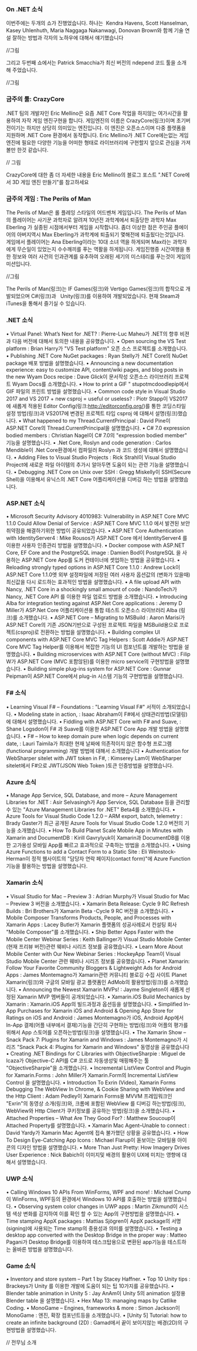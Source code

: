 ### On .NET 소식

이번주에는 두개의 쇼가 진행었습니다. 하나는  Kendra Havens, Scott Hanselman, Kasey Uhlenhuth, Maria Naggaga Nakanwagi, Donovan Brown와 함께 기술 연설 잘하는 방법과 각자의 노하우에 대해서 얘기했습니다

//그림

그리고 두번째 쇼에서는 Patrick Smacchia가 최신 버전의 ndepend 코드 툴을 소개해 주었습니다.

//그림


### 금주의 툴: CrazyCore
.NET 팀의 개발자인 Eric Mellino은 요즘 .NET Core 작업을 하지않는 여가시간을 활용하여  자작 게임 엔진구현을 합니다.  게임엔진의 이름은 CrazyCore(링크)이며 초기버전이기는 하지만 상당히 의미있는 엔진입니다. 이 엔진은 오픈소스이며 다중 플렛폼을 지원하며 .NET Core 환경에서 동작합니다. Eric Mellino가  .NET Core에는없는 게임 엔진에 필요한 다양한 기능을 어떠한 형태로 라이브러리에 구현할지 앞으로 관심을 가져볼만 한것 같습니다.

// 그림

CrazyCore에 대한 좀 더 자세한 내용을 Eric Mellino의 블로그 포스트 ".NET Core에서  3D 게임 엔진 만들기"를 참고하세요

### 금주의 게임 : The Perils of Man
The Perils of Man은  롤 플레잉 스타일의 어드벤쳐 게임입니다. The Perils of Man의 플레이어는 사기꾼 과학자로 알려져 10년전 과학계에서 퇴출당한 과학자 Max Eberling 가 실종된 시점에서부터 게임을 시작합니다.  좀더 이상한 점은 주인공 플에이어의 아버지역시 Max Eberling가 과학계에 퇴출되기 몇해전에 퇴출됬다는것입니다. 게임에서 플레이어는 Ana Eberling이라는 10대 소녀 역을 하게되며 Max라는 과학자에게 무슨일이 있었는지 수수깨끼를 푸는 역활을 하게됩니다. 게임진행중 시간여행을 통한 정보와 여러 사건의 인과관계를 유추하여 오래된 세기의 미스테리를 푸는것이 게임의 미션입니다.

//그림  

The Perils of Man(링크)는 IF Games(링크)와 Vertigo Games(링크)의 합작으로 개발되었으며  C#(링크)과   Unity(링크)를 이용하여 개발되었습니다. 현재 Steam과 iTunes을 통해서 즐기실 수 있습니다. 

### .NET 소식
• Virtual Panel: What’s Next for .NET? : Pierre-Luc Maheu가  .NET의 향후 비젼과 다음 버전에 대해서 토의한 내용을 공유했습니다.
• Open sourcing the VS Test platform : Brian Harry가 "VS Test platform" 오픈 소스 프로젝트를 소개했습니다.
• Publishing .NET Core NuGet packages : Ryan Stelly가 .NET Core의 NuGet package 배포 방법을 설명했습니다.
• Announcing a new documentation experience: easy to customize API, content/wiki pages, and blog posts in the new Wyam Docs recipe : Dave Glick이 문서작성 오픈소스 라이브러리 프로젝트 Wyam Docs를 소개했습니다.
• How to print a GIF " stupotmcdoodlepip에서 GIF 파일의 프린트 방법을 설명했습니다.
• Common code style in Visual Studio 2017 and VS 2017 + new csproj = useful or useless? : Piotr Stapp이 VS2017에 새롭게 적용된 Editor Config(링크:http://editorconfig.org/)를 통한 코딩스타일 설정 방법(링크)과 VS2017에 변경된 프로젝트 타입 csproj 에 대해서 설명(링크)했습니다.
• What happened to my Thread.CurrentPrincipal : David Pine이 ASP.NET Core의 Thread.CurrentPrincipal을 설명했습니다.
• C# 7.0 expression bodied members : Christian Nagel이 C# 7.0의 "expression bodied member" 기능을 설명했습니다.
• .Net Core, Roslyn and code generation : Carlos Mendible이 .Net Core환경에서 컴파일러 Roslyn 과 코드 생성에 대해서 설명했습니다.
• Adding Files to Visual Studio Projects : Rick Strahl이 Visual Studio Project에 새로운 파일 아이템의 추가시 알아두면 도움이 되는 관련 기능을 설명했습니다.
• Debugging .NET Core on Unix over SSH : Gregg Miskelly이 SSH(Secure Shell)을 이용해서 유닉스의 .NET Core 어플리케이션을 디버깅 하는 방법을 설명했습니다.

### ASP.NET 소식
• Microsoft Security Advisory 4010983: Vulnerability in ASP.NET Core MVC 1.1.0 Could Allow Denial of Service : ASP.NET Core MVC 1.1.0 에서 발견된 보안 취약점을 해결하기위한 방법이 공유되었습니다. 
• ASP.NET Core Authentication with IdentityServer4 : Mike Rousos가 ASP.NET Core 에서 IdentityServer4 를 이용한 사용자 인증관리 방법을 설명했습니다.
• Docker compose with ASP.NET Core, EF Core and the PostgreSQL image : Damien Bod이 PostgreSQL 을 사용하는 ASP.NET Core App를 도커 컨테이너에 셋업하는 방법을 공유했습니다.
• Reloading strongly typed options in ASP.NET Core 1.1.0 : Andrew Lock이 ASP.NET Core 1.1.0엣 외부 설정파일에 저장된 여러 사용자 옵션값의 (변화가 있을때)최신값을 다시 로드하는 효과적인 방법을 설명했습니다.
• A file upload API with Nancy, .NET Core in a shockingly small amount of code : NandoTech가  Nancy, .NET Core API 를 이용한 파일 업로드 방법을 소개했습니다.
• Introducing Alba for integration testing against ASP.Net Core applications : Jeremy D Miller가 ASP.Net Core  어플리케이션용 통합 테스트  오픈소스 라이브러리 Alba (링크)를 소개했습니다.
• ASP.NET Core – Migrating to MSBuild : Aaron Marisi가 ASP.NET Core의 기존 JSON기반으로 구성된 프로젝트 파일을 MSBuild용으로 프로젝트(csproj)로 전환하는 방법을 설명했습니다.
• Building complex UI components with ASP.NET Core MVC Tag Helpers : Scott Addie가 ASP.NET Core MVC Tag Helper를 이용해서 복잡한 기능의 UI 컴포넌트를 개발하는 방법을 설명했습니다.
• Building microservices with ASP.NET Core (without MVC) : Filip W가 ASP.NET Core (MVC 포함않된)를 이용한 micro service의 구현방법을 설명했습니다.
• Building simple plug-ins system for ASP.NET Core : Gunnar Peipman이 ASP.NET Core에서 plug-in 시스템 기능의 구현방법을 설명했습니다.

### F# 소식
• Learning Visual F# – Foundations : "Learning Visual F#" 서적이 소개되었습니다.
• Modeling state in action, : Isaac Abraham이 F#에서 상태관리방법(모델링)에 대해서 설명했습니다.
• Fiddling with ASP.NET Core with F# and Suave, : Shane Logsdon이 F# 과 Suave를 이용한 ASP.NET Core App 개발 방법을 설명했습니다.
• F# – How to keep domain pure when logic depends on current date, : Lauri Taimila가 최대한 현재 날짜에 의존적이지 않은 함수형 프로그램(functional programming) 개발 방법에 대해서 소개했습니다
• Authentication for WebSharper sitelet with JWT token in F#, : Kimserey Lam이 WebSharper sitelet에서 F#으로 JWT(JSON Web Token )토큰 인증방법을 설명했습니다.

### Azure 소식
• Manage App Service, SQL Database, and more – Azure Management Libraries for .NET : Asir Selvasingh가 App Service, SQL Database 등을 관리할 수 있는 "Azure Management Libraries for .NET" Beta4를 소개했습니다.
• Azure Tools for Visual Studio Code 1.2.0 – ARM export, batch, telemetry : Brady Gaster가 최근 공개된 Azure Tools for Visual Studio Code 1.2.0 버전의 기능을 소개했습니다.
• How To Build Planet Scale Mobile App in Minutes with Xamarin and DocumentDB : Kirill Gavrylyuk이 Xamarin과 DocumentDB를 이용한 고가용성 모바일 App를 빠르고 효과적으로 구축하는 방법을 소개했습니다.
• Using Azure Functions to add a Contact Form to a Static Site : Eli Weinstock-Herman이 정적 웹사이트의 "담당자 연락 페이지(contact form)"에 Azure Function기능을 활용하는 방법을 설명했습니다.

### Xamarin 소식
• Visual Studio for Mac – Preview 3 : Adrian Murphy가 Visual Studio for Mac – Preview 3 버전을 소개했습니다.
• Xamarin Beta Release: Cycle 9 RC Refresh Builds : Bri Brothers가 Xamarin Beta -Cycle 9 RC 버전을 소개했습니다.
• Mobile Composer Transforms Products, People, and Processes with Xamarin Apps : Lacey Butler가 Xamarin 플랫폼의 성공사례로서 컨설팅 회사 "Mobile Composer"를 소개했습니다.
• Ship Better Apps Faster with the Mobile Center Webinar Series : Keith Ballinger가  Visual Studio Mobile Center (현재 프리뷰 버전)관련 웨비나 시리즈 정보를 공유했습니다.
• Learn More About Mobile Center with Our New Webinar Series : HockeyApp Team이 Visual Studio Mobile Center 관련 웨비나 시리즈 정보를 공유했습니다.
• Planet Xamarin: Follow Your Favorite Community Bloggers & Lightweight Ads for Android Apps : James Montemagno가 Xamarin관련 커뮤니티 블로깅 수집 사이트 Planet Xamarin(링크)와 구글의 모바일 광고 플랫폼인 AdMob의 활용방법(링크)를 소개했습니다.
• Announcing the Newest Xamarin MVPs! : Jayme Singleton이 새롭게 선정된 Xamarin MVP 멤버들이 공개되었습니다.
• Xamarin.iOS Build Mechanics by Xamarin : Xamarin.iOS App의 빌드과정과 옵션등을 설명했습니다.
• Simplified In-App Purchases for Xamarin iOS and Android & Opening App Store for Ratings on iOS and Android : James Montemagno가  iOS, Android App에서 In-App 결제(어플 내부에서 결재)기능을 간단히 구현하는 방법(링크)와 어플의 평가를 위해서 App 스토어를 오픈하는방법(링크)을 설명했습니다.
• The Xamarin Show – Snack Pack 7: Plugins for Xamarin and Windows : James Montemagno가 시리즈  "Snack Pack 4: Plugins for Xamarin and Windows" 동영상을 공유했습니다
• Creating .NET Bindings for C Libraries with ObjectiveSharpie : Miguel de Icaza가 Objective-C API를 C# 코드로  자동생성및 매핑해주는 툴 "ObjectiveSharpie"을 소개했습니다.
• Incremental ListView Control and Plugin for Xamarin.Forms : John Miller가 Xamarin.Form의 Incremental ListView Control 을 설명했습니다.
• Introduction To Exrin (Video), Xamarin Forms Debugging The WebView In Chrome, & Cookie Sharing with WebView and the Http Client : Adam Pedley이  Xamarin Forms용 MVVM 프레임워크인 "Exrin"의 동영상 소개(링크)와, 크롬에 포함된 WebView 를 디버깅 하는방법(링크), WebView와 Http Client가 쿠키정보를 공유하는 방법(링크)을 소개했습니다.
• Attached Properties – What Are They Good For? : Matthew Soucoup이 Attached Property를 설명했습니다.
• Xamarin Mac Agent–Unable to connect : David Yardy가 Xamarin Mac Agent에 접속 불가했던 상황을 공유했습니다.
• How To Design Eye-Catching App Icons : Michael Flarup이 돋보이는 모바일용 아이콘의 디자인 방법을 설명했습니다.
• More Than Just Pretty: How Imagery Drives User Experience : Nick Babich이 이미지및 배경의 활용이 UX에 미치는 영향에 대해서 설명했습니다.

### UWP 소식
• Calling Windows 10 APIs From WinForms, WPF and more! : Michael Crump이 WinForms, WPF등의 환경에서 Windows 10 API를 호출하는 방법을 설명했습니다.
• Observing system color changes in UWP apps : Martin Zikmund이 시스템 색상 변화를 감지하여 이를 확인 할 수 있는 App의 구현방법을 설명했습니다. 
• Time stamping AppX packages : Mattias Sjögren이 AppX package의 서명(signing)에 사용되는 Time stamp의 중용성과 의미를 설명했습니다.
• Testing a desktop app converted with the Desktop Bridge in the proper way : Matteo Pagani가 Desktop Bridge를 이용하여 데스크탑용으로 변환된 app기능을 테스트하는 올바른 방법을 설명했습니다.

### Game 소식
• Inventory and store system – Part 1 by Stacey Haffner.
• Top 10 Unity tips : Brackeys가 Unity 를 이용한 개발에 도움이 되는 팁 10가지를 공유했습니다.
• Blender table animation in Unity 5 : Jay AnAm이 Unity 5의 animation 설정용 Blender table 을 설명했습니다.
• Hex Map 13: managing maps by Catlike Coding.
• MonoGame – Engines, frameworks & more : Simon Jackson이 MonoGame : 엔진, 확장 컴포넌트등을 소개했습니다.
• [Unity 5] Tutorial: how to create an infinite background (2D) : Gamad에서 끝이 보이지않는 배경(2D)의 구현방법을 설명했습니다.

// 전무님 소개
